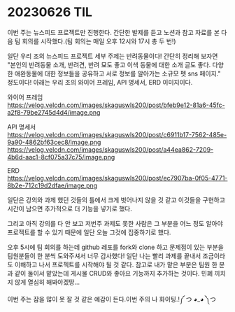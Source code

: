 # 20230626 TIL

이번 주는 뉴스피드 프로젝트만 진행한다. 간단한 발제를 듣고 노션과 참고 자료를 본 다음 팀 회의를 시작했다.(팀 회의는 매일 오후 12시와 17시 총 두 번!)

일단 우리 조의 뉴스피드 프로젝트 세부 주제는 반려동물이다! 간단히 정리해 보자면 "본인의 반려동물 소개, 반려견, 반려 묘도 좋고 이색 동물에 대한 소개 글도 좋다.
다양한 애완동물에 대한 정보들을 공유하고 서로 정보를 알아가는 소규모 펫 sns 페이지." 정도이다! 아래는 우리 조의 와이어 프레임, API 명세서, ERD 이미지이다.

와이어 프레임</br>
https://velog.velcdn.com/images/skaguswls200/post/bfeb9e12-81a6-45fc-a2f8-79be2745d4d4/image.png

API 명세서</br>
https://velog.velcdn.com/images/skaguswls200/post/c6911b17-7562-485e-9a90-4862bf63cec8/image.png
https://velog.velcdn.com/images/skaguswls200/post/a44ea862-7209-4b6d-aac1-8cf075a37c75/image.png

ERD</br>
https://velog.velcdn.com/images/skaguswls200/post/ec7907ba-0f05-4771-8b2e-712c19d2dfae/image.png

일단은 강의와 과제 했던 것들의 틀에서 크게 벗어나지 않을 것 같고 이것들을 구현하고 시간이 남으면 추가적으로 더 기능을 넣기로 했다.

그리고 아직 강의를 다 안 보고 저번주 과제도 못한 사람은 그 부분을 어느 정도 알아야 프로젝트를 할 수 있기 때문에 일단 오늘 그것에 집중하기로 했다.

오후 5시에 팀 회의를 하는데 github 레포를 fork와 clone 하고 문제점이 있는 부분을 팀원분들이 한 분씩 도와주셔서 너무 감사했다! 일단 나는 빨리 과제를 끝내서 조금이라도 이해하고 나서 프로젝트를 시작해야 될 것 같다. 참고로 내가 맡은 부분은 팀원 한 분과 같이 둘이서 맡았는데 게시물 CRUD와 좋아요 기능까지 추가하는 것이다. 민폐 끼치지 않게 열심히 해봐야겠땅...

이번 주는 잠을 많이 못 잘 것 같은 예감이 든다.이번 주의 나 화이팅.!༼ つ ◕_◕ ༽つ
